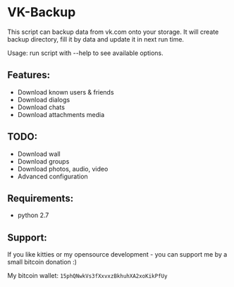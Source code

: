 VK-Backup
=========

This script can backup data from vk.com onto your storage. It will create backup directory, fill it by data and update it in next run time.

Usage: run script with --help to see available options.

Features:
---------
* Download known users & friends
* Download dialogs
* Download chats
* Download attachments media

TODO:
-----
* Download wall
* Download groups
* Download photos, audio, video
* Advanced configuration

Requirements:
-------------
* python 2.7

Support:
--------
If you like kitties or my opensource development - you can support me by a small bitcoin donation :)

My bitcoin wallet: `15phQNwkVs3fXxvxzBkhuhXA2xoKikPfUy`

